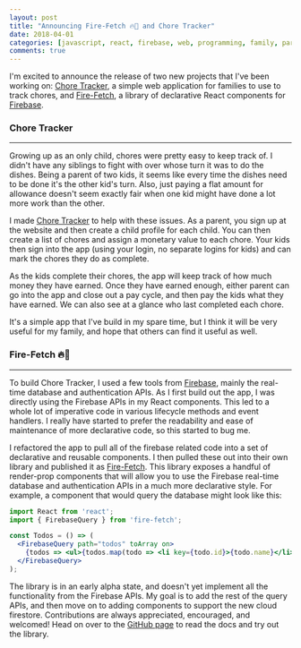 ```yaml
---
layout: post
title: "Announcing Fire-Fetch 🔥🐶 and Chore Tracker"
date: 2018-04-01
categories: [javascript, react, firebase, web, programming, family, parenting]
comments: true
---
```


I'm excited to announce the release of two new projects that I've been working on: [Chore Tracker](https://chore-tracker.surge.sh), a simple web application for families to use to track chores, and [Fire-Fetch](https://github.com/bodiddlie/fire-fetch), a library of declarative React components for [Firebase](https://firebase.google.com).

### Chore Tracker

---

Growing up as an only child, chores were pretty easy to keep track of. I didn't have any siblings to fight with over whose turn it was to do the dishes. Being a parent of two kids, it seems like every time the dishes need to be done it's the other kid's turn. Also, just paying a flat amount for allowance doesn't seem exactly fair when one kid might have done a lot more work than the other.

I made [Chore Tracker](https://chore-tracker.surge.sh) to help with these issues. As a parent, you sign up at the website and then create a child profile for each child. You can then create a list of chores and assign a monetary value to each chore. Your kids then sign into the app (using your login, no separate logins for kids) and can mark the chores they do as complete.

As the kids complete their chores, the app will keep track of how much money they have earned. Once they have earned enough, either parent can go into the app and close out a pay cycle, and then pay the kids what they have earned. We can also see at a glance who last completed each chore.

It's a simple app that I've build in my spare time, but I think it will be very useful for my family, and hope that others can find it useful as well.

### Fire-Fetch 🔥🐶

---

To build Chore Tracker, I used a few tools from [Firebase](https://firebase.google.com), mainly the real-time database and authentication APIs. As I first build out the app, I was directly using the Firebase APIs in my React components. This led to a whole lot of imperative code in various lifecycle methods and event handlers. I really have started to prefer the readability and ease of maintenance of more declarative code, so this started to bug me.

I refactored the app to pull all of the firebase related code into a set of declarative and reusable components. I then pulled these out into their own library and published it as [Fire-Fetch](https://github.com/boiddlie/fire-fetch). This library exposes a handful of render-prop components that will allow you to use the Firebase real-time database and authentication APIs in a much more declarative style. For example, a component that would query the database might look like this:

```jsx
import React from 'react';
import { FirebaseQuery } from 'fire-fetch';

const Todos = () => (
  <FirebaseQuery path="todos" toArray on>
    {todos => <ul>{todos.map(todo => <li key={todo.id}>{todo.name}</li>)}</ul>}
  </FirebaseQuery>
);
```

The library is in an early alpha state, and doesn't yet implement all the functionality from the Firebase APIs. My goal is to add the rest of the query APIs, and then move on to adding components to support the new cloud firestore. Contributions are always appreciated, encouraged, and welcomed! Head on over to the [GitHub page](https://github.com/bodiddlie/fire-fetch) to read the docs and try out the library.
